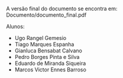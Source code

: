 A versão final do documento se encontra em:
  Documento/documento_final.pdf

Alunos: 
- Ugo Rangel Gemesio
- Tiago Marques Espanha
- Gianluca Bensabat Calvano
- Pedro Borges Pinta e Silva
- Eduardo de Miranda Siqueira
- Marcos Victor Ennes Barroso
